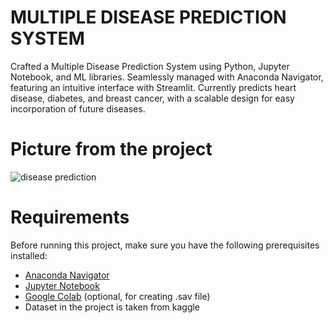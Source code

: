 # MULTIPLE DISEASE PREDICTION SYSTEM 
Crafted a Multiple Disease Prediction System using Python, Jupyter Notebook, and ML libraries. Seamlessly managed with Anaconda Navigator, featuring an intuitive interface with Streamlit. Currently predicts heart disease, diabetes, and breast cancer, with a scalable design for easy incorporation of future diseases.
# Picture from  the project
![disease prediction](https://github.com/ashreee/MultipleDiseasePrediction/assets/144210861/b892bc9d-eebb-4c54-8cba-bbc6fa6a14d7)

# Requirements

Before running this project, make sure you have the following prerequisites installed:

- [Anaconda Navigator](https://www.anaconda.com/products/distribution)
- [Jupyter Notebook](https://jupyter.org/install)
- [Google Colab](https://colab.research.google.com/) (optional, for creating .sav file)
- Dataset in the project is taken from kaggle



